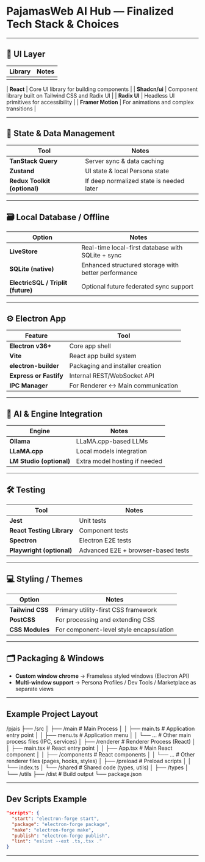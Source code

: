 # PajamasWeb AI Hub — Finalized Tech Stack & Choices

---

## 🎨 UI Layer

| Library | Notes |
| ------- | ----- |
|         |       |

| **React**          | Core UI library for building components |
| **Shadcn/ui**      | Component library built on Tailwind CSS and Radix UI |
| **Radix UI**       | Headless UI primitives for accessibility |
| **Framer Motion**  | For animations and complex transitions |

---

## 🧠 State & Data Management

| Tool                         | Notes                                    |
| ---------------------------- | ---------------------------------------- |
| **TanStack Query**           | Server sync & data caching               |
| **Zustand**                  | UI state & local Persona state           |
| **Redux Toolkit (optional)** | If deep normalized state is needed later |

---

## 🗃️ Local Database / Offline

| Option                             | Notes                                                  |
| ---------------------------------- | ------------------------------------------------------ |
| **LiveStore**                      | Real-time local-first database with SQLite + sync     |
| **SQLite (native)**               | Enhanced structured storage with better performance    |
| **ElectricSQL / Triplit (future)** | Optional future federated sync support                 |

---

## ⚙️ Electron App

| Feature                | Tool                                |
| ---------------------- | ----------------------------------- |
| **Electron v36+**      | Core app shell                      |
| **Vite**               | React app build system              |
| **electron-builder**   | Packaging and installer creation    |
| **Express or Fastify** | Internal REST/WebSocket API         |
| **IPC Manager**        | For Renderer <-> Main communication |

---

## 🧠 AI & Engine Integration

| Engine                   | Notes                         |
| ------------------------ | ----------------------------- |
| **Ollama**               | LLaMA.cpp-based LLMs          |
| **LLaMA.cpp**            | Local models integration      |
| **LM Studio (optional)** | Extra model hosting if needed |

---

## 🛠️ Testing

| Tool                      | Notes                              |
| ------------------------- | ---------------------------------- |
| **Jest**                  | Unit tests                         |
| **React Testing Library** | Component tests                    |
| **Spectron**              | Electron E2E tests                 |
| **Playwright (optional)** | Advanced E2E + browser-based tests |

---

## 💻 Styling / Themes

| Option           | Notes                                  |
| ---------------- | -------------------------------------- |
| **Tailwind CSS** | Primary utility-first CSS framework    |
| **PostCSS**      | For processing and extending CSS       |
| **CSS Modules**  | For component-level style encapsulation|

---

## 🗂️ Packaging & Windows

- **Custom window chrome** → Frameless styled windows (Electron API)
- **Multi-window support** → Persona Profiles / Dev Tools / Marketplace as separate views

---

## Example Project Layout

/pjais
├── /src
│   ├── /main               # Main Process
│   │   ├── main.ts         # Application entry point
│   │   ├── menu.ts         # Application menu
│   │   └── ...             # Other main process files (IPC, services)
│   ├── /renderer           # Renderer Process (React)
│   │   ├── main.tsx        # React entry point
│   │   ├── App.tsx         # Main React component
│   │   ├── /components     # React components
│   │   └── ...             # Other renderer files (pages, hooks, styles)
│   ├── /preload            # Preload scripts
│   │   └── index.ts
│   └── /shared             # Shared code (types, utils)
│       ├── /types
│       └── /utils
├── /dist                   # Build output
└── package.json

---

## Dev Scripts Example

```json
"scripts": {
  "start": "electron-forge start",
  "package": "electron-forge package",
  "make": "electron-forge make",
  "publish": "electron-forge publish",
  "lint": "eslint --ext .ts,.tsx ."
}
```

---
